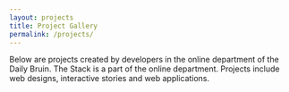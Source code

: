 ```yaml
---
layout: projects
title: Project Gallery
permalink: /projects/
---
```


Below are projects created by developers in the online department of the Daily
Bruin. The Stack is a part of the online department. Projects include web
designs, interactive stories and web applications.
